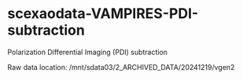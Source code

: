 # scexaodata-VAMPIRES-PDI-subtraction
Polarization Differential Imaging (PDI) subtraction

Raw data location: /mnt/sdata03/2_ARCHIVED_DATA/20241219/vgen2
